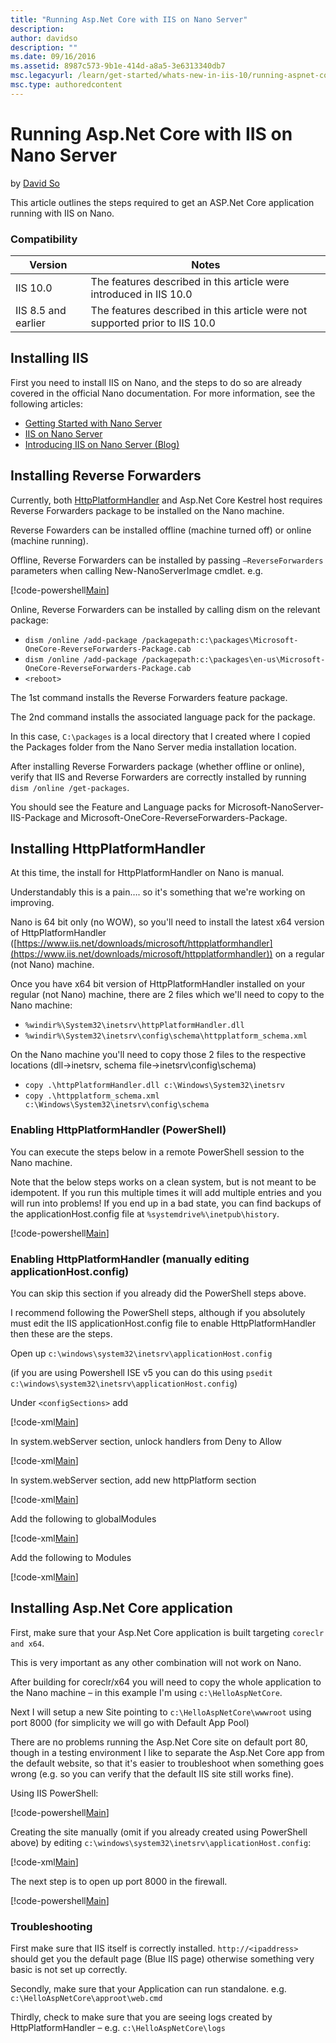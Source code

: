 ```yaml
---
title: "Running Asp.Net Core with IIS on Nano Server"
description: 
author: davidso
description: ""
ms.date: 09/16/2016
ms.assetid: 8987c573-9b1e-414d-a8a5-3e6313340db7
msc.legacyurl: /learn/get-started/whats-new-in-iis-10/running-aspnet-core-with-iis-on-nano-server
msc.type: authoredcontent
---
```

# Running Asp.Net Core with IIS on Nano Server

by [David So](https://github.com/davidso)

This article outlines the steps required to get an ASP.Net Core application running with IIS on Nano.

### Compatibility

| Version | Notes |
| --- | --- |
| IIS 10.0 | The features described in this article were introduced in IIS 10.0 |
| IIS 8.5 and earlier | The features described in this article were not supported prior to IIS 10.0 |

## Installing IIS

First you need to install IIS on Nano, and the steps to do so are already covered in the official Nano documentation. For more information, see the following articles:

- [Getting Started with Nano Server](https://technet.microsoft.com/library/mt126167.aspx)
- [IIS on Nano Server](https://technet.microsoft.com/library/mt627783.aspx)
- [Introducing IIS on Nano Server (Blog)](https://blogs.iis.net/davidso/iisnano)

## Installing Reverse Forwarders

Currently, both [HttpPlatformHandler](https://www.iis.net/downloads/microsoft/httpplatformhandler) and Asp.Net Core Kestrel host requires Reverse Forwarders package to be installed on the Nano machine.

Reverse Fowarders can be installed offline (machine turned off) or online (machine running).

Offline, Reverse Forwarders can be installed by passing `–ReverseForwarders` parameters when calling New-NanoServerImage cmdlet. e.g.

[!code-powershell[Main](running-aspnet-core-with-iis-on-nano-server/samples/sample1.ps1?highlight=1)]

Online, Reverse Forwarders can be installed by calling dism on the relevant package:

- `dism /online /add-package /packagepath:c:\packages\Microsoft-OneCore-ReverseForwarders-Package.cab`
- `dism /online /add-package /packagepath:c:\packages\en-us\Microsoft-OneCore-ReverseForwarders-Package.cab`
- `<reboot>`

The 1st command installs the Reverse Forwarders feature package.

The 2nd command installs the associated language pack for the package.

In this case, `C:\packages` is a local directory that I created where I copied the Packages folder from the Nano Server media installation location.

After installing Reverse Forwarders package (whether offline or online), verify that IIS and Reverse Forwarders are correctly installed by running `dism /online /get-packages`.

You should see the Feature and Language packs for Microsoft-NanoServer-IIS-Package and Microsoft-OneCore-ReverseForwarders-Package.

## Installing HttpPlatformHandler

At this time, the install for HttpPlatformHandler on Nano is manual.

Understandably this is a pain…. so it's something that we're working on improving.

Nano is 64 bit only (no WOW), so you'll need to install the latest x64 version of HttpPlatformHandler ([https://www.iis.net/downloads/microsoft/httpplatformhandler](https://www.iis.net/downloads/microsoft/httpplatformhandler)) on a regular (not Nano) machine.

Once you have x64 bit version of HttpPlatformHandler installed on your regular (not Nano) machine, there are 2 files which we'll need to copy to the Nano machine:

- `%windir%\System32\inetsrv\httpPlatformHandler.dll`
- `%windir%\System32\inetsrv\config\schema\httpplatform_schema.xml`

On the Nano machine you'll need to copy those 2 files to the respective locations (dll-&gt;inetsrv, schema file-&gt;inetsrv\config\schema)

- `copy .\httpPlatformHandler.dll c:\Windows\System32\inetsrv`
- `copy .\httpplatform_schema.xml c:\Windows\System32\inetsrv\config\schema`

### Enabling HttpPlatformHandler (PowerShell)

You can execute the steps below in a remote PowerShell session to the Nano machine.

Note that the below steps works on a clean system, but is not meant to be idempotent. If you run this multiple times it will add multiple entries and you will run into problems! If you end up in a bad state, you can find backups of the applicationHost.config file at `%systemdrive%\inetpub\history`.

[!code-powershell[Main](running-aspnet-core-with-iis-on-nano-server/samples/sample2.ps1)]

### Enabling HttpPlatformHandler (manually editing applicationHost.config)

You can skip this section if you already did the PowerShell steps above.

I recommend following the PowerShell steps, although if you absolutely must edit the IIS applicationHost.config file to enable HttpPlatformHandler then these are the steps.

Open up `c:\windows\system32\inetsrv\applicationHost.config`

(if you are using Powershell ISE v5 you can do this using `psedit c:\windows\system32\inetsrv\applicationHost.config`)

Under `<configSections>` add

[!code-xml[Main](running-aspnet-core-with-iis-on-nano-server/samples/sample3.xml?highlight=2)]

In system.webServer section, unlock handlers from Deny to Allow

[!code-xml[Main](running-aspnet-core-with-iis-on-nano-server/samples/sample4.xml)]

In system.webServer section, add new httpPlatform section

[!code-xml[Main](running-aspnet-core-with-iis-on-nano-server/samples/sample5.xml?highlight=1)]

Add the following to globalModules

[!code-xml[Main](running-aspnet-core-with-iis-on-nano-server/samples/sample6.xml?highlight=1)]

Add the following to Modules

[!code-xml[Main](running-aspnet-core-with-iis-on-nano-server/samples/sample7.xml?highlight=1)]

## Installing Asp.Net Core application

First, make sure that your Asp.Net Core application is built targeting `coreclr and x64`.

This is very important as any other combination will not work on Nano.

After building for coreclr/x64 you will need to copy the whole application to the Nano machine – in this example I'm using `c:\HelloAspNetCore`.

Next I will setup a new Site pointing to `c:\HelloAspNetCore\wwwroot` using port 8000 (for simplicity we will go with Default App Pool)

There are no problems running the Asp.Net Core site on default port 80, though in a testing environment I like to separate the Asp.Net Core app from the default website, so that it's easier to troubleshoot when something goes wrong (e.g. so you can verify that the default IIS site still works fine).

Using IIS PowerShell:

[!code-powershell[Main](running-aspnet-core-with-iis-on-nano-server/samples/sample8.ps1)]

Creating the site manually (omit if you already created using PowerShell above) by editing `c:\windows\system32\inetsrv\applicationHost.config`:

[!code-xml[Main](running-aspnet-core-with-iis-on-nano-server/samples/sample9.xml?highlight=10-17)]

The next step is to open up port 8000 in the firewall.

[!code-powershell[Main](running-aspnet-core-with-iis-on-nano-server/samples/sample10.ps1)]

### Troubleshooting

First make sure that IIS itself is correctly installed. `http://<ipaddress>` should get you the default page (Blue IIS page) otherwise something very basic is not set up correctly.

Secondly, make sure that your Application can run standalone. e.g. `c:\HelloAspNetCore\approot\web.cmd`

Thirdly, check to make sure that you are seeing logs created by HttpPlatformHandler – e.g. `c:\HelloAspNetCore\logs`

